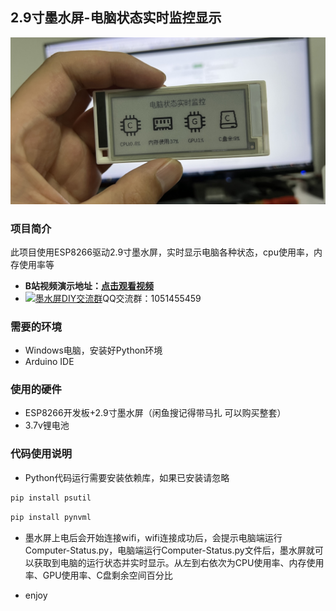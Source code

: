 ## 2.9寸墨水屏-电脑状态实时监控显示
![image](jpg/1.jpg)

### 项目简介
此项目使用ESP8266驱动2.9寸墨水屏，实时显示电脑各种状态，cpu使用率，内存使用率等  
- **B站视频演示地址：[点击观看视频](https://www.bilibili.com/video/BV1Fo4y137n9/?vd_source=a935ffb91a0eac4e16a0461b0709faa9)**<br>
- <a target="_blank" href="https://qm.qq.com/cgi-bin/qm/qr?k=OCk2mwPC4yZn-BBJlH2ehWT-2sHfC7Os&jump_from=webapi&authKey=iFtohDmv6OI7O5aD/0ogd6mODvY5vr837fherj6ruuDCK94UM5KrjicZ2cFO5dHB"><img border="0" src="http://pub.idqqimg.com/wpa/images/group.png" alt="墨水屏DIY交流群" title="墨水屏DIY交流群"></a>QQ交流群：1051455459  

### 需要的环境
- Windows电脑，安装好Python环境  
- Arduino IDE  

### 使用的硬件
- ESP8266开发板+2.9寸墨水屏（闲鱼搜记得带马扎 可以购买整套）  
- 3.7v锂电池  

### 代码使用说明

- Python代码运行需要安装依赖库，如果已安装请忽略
``` python
pip install psutil
``` 
``` python
pip install pynvml
``` 
- 墨水屏上电后会开始连接wifi，wifi连接成功后，会提示电脑端运行Computer-Status.py，电脑端运行Computer-Status.py文件后，墨水屏就可以获取到电脑的运行状态并实时显示。从左到右依次为CPU使用率、内存使用率、GPU使用率、C盘剩余空间百分比  

- enjoy


